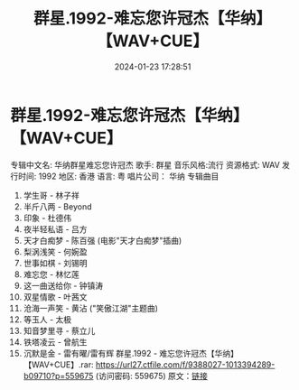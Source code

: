 ﻿---
title: 群星.1992-难忘您许冠杰【华纳】【WAV+CUE】
date: 2024-01-23 17:28:51
categories: WAV车载音乐、镜像
tags: 华语中文
---
# 群星.1992-难忘您许冠杰【华纳】【WAV+CUE】

专辑中文名: 华纳群星难忘您许冠杰
歌手: 群星
音乐风格:流行
资源格式: WAV
发行时间: 1992
地区: 香港
语言: 粤
唱片公司： 华纳
专辑曲目
01. 学生哥 - 林子祥
02. 半斤八两 - Beyond
03. 印象 - 杜德伟
04. 夜半轻私语 - 吕方
05. 天才白痴梦 - 陈百强 (电影"天才白痴梦"插曲)
06. 梨涡浅笑 - 何婉盈
07. 世事如棋 - 刘锡明
08. 难忘您 - 林忆莲
09. 这一曲送给你 - 钟镇涛
10. 双星情歌 - 叶茜文
11. 沧海一声笑 - 黄沾 ("笑傲江湖"主题曲)
12. 等玉人 - 太极
13. 知音梦里寻 - 蔡立儿
14. 铁塔凌云 - 曾航生
15. 沉默是金 - 雷有曜/雷有辉
群星.1992 - 难忘您许冠杰【华纳】【WAV+CUE】.rar: https://url27.ctfile.com/f/9388027-1013394289-b09710?p=559675
(访问密码: 559675)
原文：[链接](https://blog.sina.com.cn/s/blog_1647c7e760103149y.html)